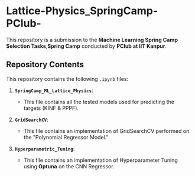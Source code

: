 # Lattice-Physics_SpringCamp-PClub-

This repository is a submission to the **Machine Learning Spring Camp Selection Tasks**,**Spring Camp** conducted by **PClub at IIT Kanpur**.

## Repository Contents
This repository contains the following `.ipynb` files:

1. **`SpringCamp_ML_Lattice_Physics`**:
   - This file contains all the tested models used for predicting the targets (KINF & PPPF).

2. **`GridSearchCV`**:
   - This file contains an implementation of GridSearchCV performed on the "Polynomial Regressor Model."

3. **`Hyperparametric_Tuning`**:
   - This file contains an implementation of Hyperparameter Tuning using **Optuna** on the CNN Regressor.
